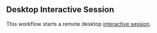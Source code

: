 ## Desktop Interactive Session
This workflow starts a remote desktop [interactive session](../../../README.md). 

